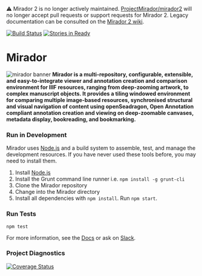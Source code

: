 ⚠️ Mirador 2 is no longer actively maintained. [ProjectMirador/mirador2](https://github.com/projectmirador/mirador2) will no longer accept pull requests or support requests for Mirador 2. Legacy documentation can be consulted on the [Mirador 2 wiki](https://github.com/ProjectMirador/mirador-2-wiki/wiki).

[![Build Status](https://travis-ci.org/ProjectMirador/mirador.svg?branch=master)](https://travis-ci.org/ProjectMirador/mirador2?branch=master)
[![Stories in Ready](https://badge.waffle.io/ProjectMirador/mirador2.svg?label=ready&title=Ready)](http://waffle.io/iiif/mirador)

# Mirador
![mirador banner](https://projectmirador.github.io/mirador/img/banner.jpg)
**Mirador is a multi-repository, configurable, extensible, and easy-to-integrate viewer and annotation creation and comparison environment for IIIF resources, ranging from deep-zooming artwork, to complex manuscript objects. It provides a tiling windowed environment for comparing multiple image-based resources, synchronised structural and visual navigation of content using openSeadragon, Open Annotation compliant annotation creation and viewing on deep-zoomable canvases, metadata display, bookreading, and bookmarking.**

### Run in Development
Mirador uses [Node.js](https://nodejs.org/) and a build system to assemble, test, and manage the development resources. If you have never used these tools before, you may need to install them.

 1. Install [Node.js](https://nodejs.org/)
 2. Install the Grunt command line runner i.e. `npm install -g grunt-cli`
 1. Clone the Mirador repository
 1. Change into the Mirador directory
 1. Install all dependencies with `npm install`. Run `npm start`.
 
### Run Tests
`npm test`

For more information, see the [Docs](http://projectmirador.org/docs/docs/getting-started.html) or ask on [Slack](http://bit.ly/iiif-slack).

### Project Diagnostics
 [![Coverage Status](https://coveralls.io/repos/github/ProjectMirador/mirador2/badge.svg?branch=master&upToDate=true)](https://coveralls.io/github/ProjectMirador/mirador2?branch=master&upToDate=true)
